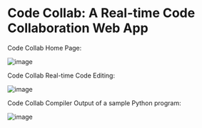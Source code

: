 # Code Collab: A Real-time Code Collaboration Web App

Code Collab Home Page:

![image](https://github.com/user-attachments/assets/c628910d-f0ae-4193-a423-ec29f98d3412)


Code Collab Real-time Code Editing:

![image](https://github.com/user-attachments/assets/e7216dbe-b100-4398-a6dd-834d59c40c29)


Code Collab Compiler Output of a sample Python program:

![image](https://github.com/user-attachments/assets/815e1e96-34b4-4388-abb9-027cb2356db9)
